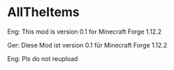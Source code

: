 # AllTheItems

Eng:
This mod is version 0.1 for Minecraft Forge 1.12.2

Ger:
Diese Mod ist version 0.1 für Minecraft Forge 1.12.2

Eng:
Pls do not reupload

